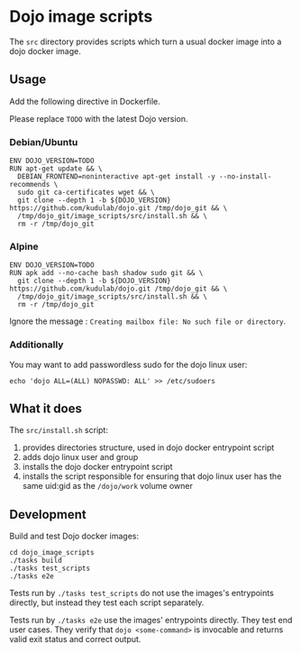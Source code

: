 # Dojo image scripts

The `src` directory provides scripts which turn a usual docker image into a dojo docker image.

## Usage
Add the following directive in Dockerfile.

Please replace `TODO` with the latest Dojo version.

### Debian/Ubuntu
```
ENV DOJO_VERSION=TODO
RUN apt-get update && \
  DEBIAN_FRONTEND=noninteractive apt-get install -y --no-install-recommends \
  sudo git ca-certificates wget && \
  git clone --depth 1 -b ${DOJO_VERSION} https://github.com/kudulab/dojo.git /tmp/dojo_git && \
  /tmp/dojo_git/image_scripts/src/install.sh && \
  rm -r /tmp/dojo_git
```

### Alpine
```
ENV DOJO_VERSION=TODO
RUN apk add --no-cache bash shadow sudo git && \
  git clone --depth 1 -b ${DOJO_VERSION} https://github.com/kudulab/dojo.git /tmp/dojo_git && \
  /tmp/dojo_git/image_scripts/src/install.sh && \
  rm -r /tmp/dojo_git
```

Ignore the message : `Creating mailbox file: No such file or directory`.

### Additionally
You may want to add passwordless sudo for the dojo linux user:
```
echo 'dojo ALL=(ALL) NOPASSWD: ALL' >> /etc/sudoers
```

## What it does

The `src/install.sh` script:
   1. provides directories structure, used in dojo docker entrypoint script
   1. adds dojo linux user and group
   1. installs the dojo docker entrypoint script
   1. installs the script responsible for ensuring that dojo linux user has the same uid:gid as the `/dojo/work` volume owner


## Development
Build and test Dojo docker images:
```
cd dojo_image_scripts
./tasks build
./tasks test_scripts
./tasks e2e
```

Tests run by `./tasks test_scripts` do not use the images's entrypoints directly, but instead they test
 each script separately.

Tests run by `./tasks e2e` use the images' entrypoints directly. They test end user cases. They verify that
 `dojo <some-command>` is invocable and returns valid exit status and correct  output.

